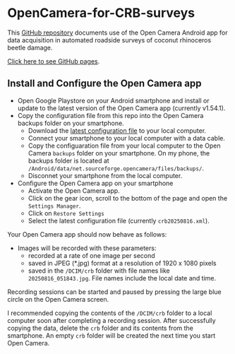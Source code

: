 # OpenCamera-for-CRB-surveys
This [GitHub repository](https://github.com/aubreymoore/OpenCamera-for-CRB-surveys) documents use of the Open Camera Android app for data acquisition in automated roadside surveys of coconut rhinoceros beetle damage.

[Click here to see GitHub pages](https://aubreymoore.github.io/OpenCamera-for-CRB-surveys).

## Install and Configure the Open Camera app

* Open Google Playstore on your Android smartphone and install or update to the latest version of the Open Camera app (currently v1.54.1).
* Copy the configuration file from this repo into the Open Camera backups folder on your smartphone.
  * Download the [latest configuration file](crb20250816.xml) to your local computer.
  * Connect your smartphone to your local computer with a data cable.
  * Copy the configuaration file from your local computer to the Open Camera ```backups``` folder on your smartphone. On my phone, the backups folder is located at ```/Android/data/net.sourceforge.opencamera/files/backups/```.
  * Disconnet your smartphone from the local computer.
* Configure the Open Camera app on your smartphone  
  * Activate the Open Camera app.
  * Click on the gear icon, scroll to the bottom of the page and open the ```Settings Manager```.
  * Click on ```Restore Settings```
  * Select the latest configuration file (currently ```crb20250816.xml```).

 Your Open Camera app should now behave as follows:
 * Images will be recorded with these parameters:
   * recorded at a rate of one image per second
   * saved in JPEG (*.jpg) format at a resolution of 1920 x 1080 pixels
   * saved in the ```/DCIM/crb``` folder with file names like ```20250816_051843.jpg```. File names include the local date and time.
     
Recording sessions can be started and paused by pressing the large blue circle on the Open Camera screen.

I recommended copying the contents of the ```/DCIM/crb``` folder to a local computer soon after completing a recording session.
After successfully copying the data, delete the ```crb``` folder and its contents from the smartphone. 
An empty ```crb``` folder will be created the next time you start Open Camera. 
